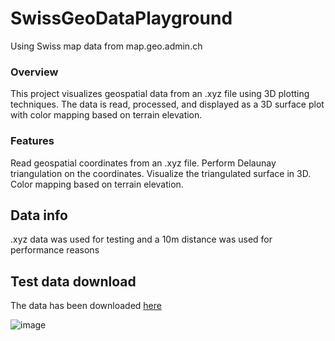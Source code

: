 # SwissGeoDataPlayground
Using Swiss map data from map.geo.admin.ch


### Overview
This project visualizes geospatial data from an .xyz file using 3D plotting techniques. The data is read, processed, and displayed as a 3D surface plot with color mapping based on terrain elevation.

### Features
Read geospatial coordinates from an .xyz file.
Perform Delaunay triangulation on the coordinates.
Visualize the triangulated surface in 3D.
Color mapping based on terrain elevation.

## Data info
.xyz data was used for testing and a 10m distance was used for performance reasons

## Test data download
The data has been downloaded [here](https://www.swisstopo.admin.ch/de/hoehenmodell-swissalti3d)

![image](https://github.com/user-attachments/assets/5c6f6819-662c-416a-97ea-cd75ea7e79b2)


